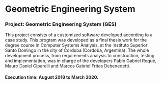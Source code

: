 # Geometric Engineering System

### Project: Geometric Engineering System (GES)
This project consists of a customized software developed according to a case study. This program was developed as a final thesis work for the degree course in Computer Systems Analysis, at the Instituto Superior Santo Domingo in the city of Cordoba (Cordoba, Argentina).
The whole development process, from requirements analysis to construction, testing and implementation, was in charge of the developers Pablo Gabriel Roqué, Mauro Daniel Ciparelli and Marcos Gabriel Frites Debenedetti.
#### Execution time: August 2018 to March 2020.

